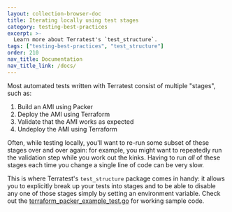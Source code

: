```yaml
---
layout: collection-browser-doc
title: Iterating locally using test stages
category: testing-best-practices
excerpt: >-
  Learn more about Terratest's `test_structure`.
tags: ["testing-best-practices", "test_structure"]
order: 210
nav_title: Documentation
nav_title_link: /docs/
---
```


Most automated tests written with Terratest consist of multiple "stages", such as:

1.  Build an AMI using Packer
1.  Deploy the AMI using Terraform
1.  Validate that the AMI works as expected
1.  Undeploy the AMI using Terraform

Often, while testing locally, you'll want to re-run some subset of these stages over and over again: for example, you
might want to repeatedly run the validation step while you work out the kinks. Having to run _all_ of these stages
each time you change a single line of code can be very slow.

This is where Terratest's `test_structure` package comes in handy: it allows you to explicitly break up your tests into
stages and to be able to disable any one of those stages simply by setting an environment variable. Check out the
[terraform_packer_example_test.go](https://github.com/tnn-gruntwork-io/terratest/blob/master/test/terraform_packer_example_test.go) 
for working sample code.
